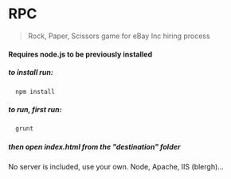 RPC
===

> Rock, Paper, Scissors game for eBay Inc hiring process

#### Requires node.js to be previously installed

##### to install run:
```js
  npm install
```
##### to run, first run:
```js
  grunt
```
##### then open index.html from the "destination" folder

No server is included, use your own. Node, Apache, IIS (blergh)...
